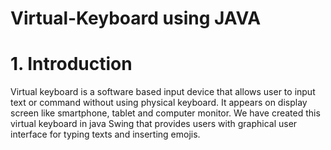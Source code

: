 # Virtual-Keyboard using JAVA

# 1. Introduction
Virtual keyboard is a software based input device that allows user to input text or command without using physical keyboard. It appears on display screen like smartphone, tablet and computer monitor. 
We have created this virtual keyboard in java Swing that provides users with graphical user interface for typing texts and inserting emojis.




